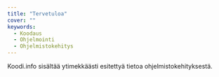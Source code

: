 ```yaml
---
title: "Tervetuloa"
cover: ""
keywords:
  - Koodaus
  - Ohjelmointi
  - Ohjelmistokehitys
---
```


Koodi.info sisältää ytimekkäästi esitettyä tietoa ohjelmistokehityksestä.
